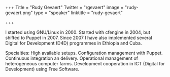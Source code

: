 ﻿+++
Title = "Rudy Gevaert"
Twitter = "rgevaert"
image = "rudy-gevaert.png"
type = "speaker"
linktitle = "rudy-gevaert"

+++

I started using GNU/Linux in 2000. Started with cfengine in 2004, but shifted to Puppet in 2007. Since 2007 I have also implemented several Digital for Development (D4D) programmes in Ethiopia and Cuba.

Specialties: High available setups. Configuration management with Puppet. Continuous integration an delivery. Operational management of heterogeneous computer farms. Development cooperation in ICT (Digital for Development) using Free Software.